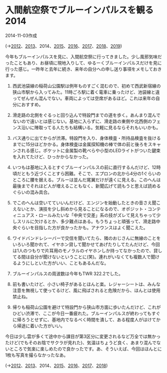# 入間航空祭でブルーインパルスを観る2014

2014-11-03作成

(→[2012](20121104.md)、[2013](20131103.md)、2014、[2015](20151108.md)、[2016](20161106.md)、[2017](20171105.md)、[2018](20181103.md)、[2019](20191104.md))

今年もブルーインパルスを見に、入間航空祭に行ってきました。少し風邪気味だったこともあり、お昼頃に現地入りして、ゆるーくブルーインパルスだけを見に行った感じ。一昨年と去年に続き、来年の自分への申し送り事項をメモしておきます。

1. 西武池袋線の稲荷山公園駅は例年ものすごく混むので、初めて西武新宿線の狭山市駅から入ってみた。11時ごろ駅に着く電車に乗ったけど、池袋線と違ってぜんぜん混んでない。車両によっては空席があるほど。これは来年の自分におすすめ。

1. 滑走路の北側をぐるっと回り込んで特設門までの道を歩く。あんまり混んでないので遠いとは感じない。基地に入らずに、滑走路の東側や北西側のフェンス沿いに陣取ってる人たちも結構いる。気軽に見るならそれもいいかも。

1. バス通りに出てからが渋滞。特設門を入り、身体検査・所持品検査を抜けるまでに15分ほどかかる。身体検査は金属探知機の棒で体の前と後ろをスキャンされる感じ。ポケットに金属製の靴べらや小型のLEDライトがついた鍵束を入れてたけど、ひっかからなかった。

1. いつもは基地に入るとすぐブルーインパルスの前に直行するんだけど、12時頃だともう近づくことすら困難。そこで、エプロンの北から4分の1ぐらいのところに腰を据える。ブルーは並んだ尾翼だけが遠くに見える。このへんは最後までそれほど人が増えることもなく、新聞広げて読もうと思えば読めるぐらいの混み具合。

1. でこのへんは空いてていいんだけど、エンジンを始動したときの音さえ聞こえないとか、演技を少し斜めから見ることになるので、オポジット・コンティニュアス・ロールみたいな「中央で交差」系の技がズレて見えちゃって少しスリルに欠けるとか、多少難点はある。もうちょっと頑張って、滑走路中央ぐらいを目指した方が良かったかも。アナウンスはよく聞こえた。

1. ワイドバンドレシーバーで交信を聞いてたら、隣のおじさんに無線のことをいろいろ聞かれて、イヤホン貸して聞かせてあげたりしてたんだけど、今回は1人のつもりで片耳用のモノラルのイヤホンしか持ってなかったので、貸してる間は自分が聞けないということに(笑)。連れがいなくても複数人で聞けるようにしといた方がいい、こともあるんだな。

1. ブルーインパルスの周波数は今年もTWR 322.2でした。

1. 前も書いたけど、小さい椅子があるとほんと楽。レジャーシートは、みんな注意を無視して使ってるけど、風に飛ばされると危険だから、ほんとは使用禁止ね。

1. 帰りも稲荷山公園を避けて特設門から狭山市方面に歩いたんだけど、これがひどい渋滞で、ここが今日一番疲れた。ブルーインパルスが終わってもすぐに帰ろうとせずに、基地内でなるべく時間を潰して、ある程度人がはけてから帰途に着いた方がいい。

今日は少し雲が多くて途中から課目が第3区分に変更されるなど万全では無かったけど(でもそのお陰でサクラが見れた)、気温はちょうど良く、あまり混んでないところで気楽に楽しめたので良かったです。あ、そういえば、今回はほんとに1枚も写真を撮らなかったなあ。

(→[2012](20121104.md)、[2013](20131103.md)、2014、[2015](20151108.md)、[2016](20161106.md)、[2017](20171105.md)、[2018](20181103.md))
